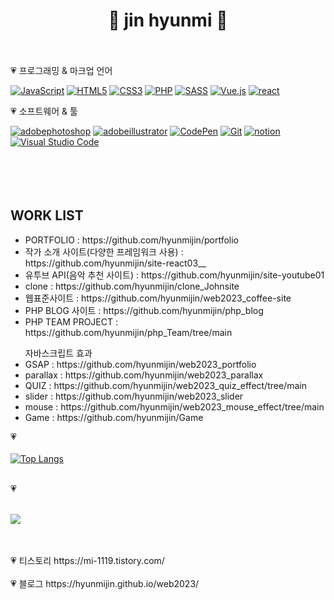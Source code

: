 <h1 align="center"> 🌼 jin hyunmi 🌼 <br><br></h1>

<!--
**hyunmijin/hyunmijin** is a ✨ _special_ ✨ repository because its `README.md` (this file) appears on your GitHub profile.

Here are some ideas to get you started:

- 🔭 I’m currently working on ...
- 🌱 I’m currently learning ...
- 👯 I’m looking to collaborate on ...
- 🤔 I’m looking for help with ...
- 💬 Ask me about ...
- 📫 How to reach me: ...
- 😄 Pronouns: ...
- ⚡ Fun fact: ...
-->
<p>💗 프로그래밍 & 마크업 언어</p>
<div>
  <a href="#"><img alt="JavaScript" src="https://img.shields.io/badge/JavaScript-F7DF1E?style=flat&logo=JavaScript&logoColor=white"></a>
  <a href="#"><img alt="HTML5" src="https://img.shields.io/badge/HTML5-E34F26?logo=HTML5&logoColor=white"></a>
  <a href="#"><img alt="CSS3" src="https://img.shields.io/badge/CSS3-1572B6?logo=CSS3&logoColor=white"></a>
  <a href="#"><img alt="PHP" src="https://img.shields.io/badge/PHP-777BB4?logo=PHP&logoColor=white"></a>
    <a href="#"><img alt="SASS" src="https://img.shields.io/badge/SASS-E15718?logo=SASS&logoColor=white"></a>
    <a href="#"><img alt="Vue.js" src="https://img.shields.io/badge/Vue.js-4FC08D?logo=Vue.js&logoColor=white"></a>
    <a href="#"><img alt="react" src="https://img.shields.io/badge/react-61DAFB?logo=react&logoColor=white"></a>
</div>
<p>💗 소프트웨어 & 툴</p>
<div>
  <a href="#"><img alt="adobephotoshop" src="https://img.shields.io/badge/adobephotoshop-FF0000?logo=adobephotoshop&logoColor=white"></a>
    <a href="#"><img alt="adobeillustrator" src="https://img.shields.io/badge/adobeillustrator-FF9A00?logo=adobeillustrator&logoColor=white"></a>
  <a href="#"><img alt="CodePen" src="https://img.shields.io/badge/CodePen-000?logo=CodePen&logoColor=white"></a>
  <a href="#"><img alt="Git" src="https://img.shields.io/badge/Git-F05032?logo=Git&logoColor=white"></a>
  <a href="#"><img alt="notion" src="https://img.shields.io/badge/notion-000000?logo=notion&logoColor=white"></a>
  <a href="#"><img alt="Visual Studio Code" src="https://img.shields.io/badge/Visual Studio Code-007ACC?logo=Visual Studio Code&logoColor=white"></a>
</div>
<br><br><br><br>

## WORK LIST
<ul>
  <li>PORTFOLIO : https://github.com/hyunmijin/portfolio</li>
  <li>작가 소개 사이트(다양한 프레임워크 사용) : https://github.com/hyunmijin/site-react03__</li>
  <li>유투브 API(음악 추천 사이트) : https://github.com/hyunmijin/site-youtube01</li>
  <li>clone : https://github.com/hyunmijin/clone_Johnsite</li>
  <li>웹표준사이트 : https://github.com/hyunmijin/web2023_coffee-site</li>
  <li>PHP BLOG 사이트 : https://github.com/hyunmijin/php_blog</li>
  <li>PHP TEAM PROJECT : https://github.com/hyunmijin/php_Team/tree/main</li>
</ul>
<ul>자바스크립트 효과
 <li>GSAP : https://github.com/hyunmijin/web2023_portfolio</li>
 <li>parallax : https://github.com/hyunmijin/web2023_parallax</li>
 <li>QUIZ : https://github.com/hyunmijin/web2023_quiz_effect/tree/main</li>
 <li>slider : https://github.com/hyunmijin/web2023_slider</li>
 <li>mouse : https://github.com/hyunmijin/web2023_mouse_effect/tree/main</li>
 <li>Game : https://github.com/hyunmijin/Game</li>
</ul>


💗<br><br>
[![Top Langs](https://github-readme-stats.vercel.app/api/top-langs/?username=hyunmijin&layout=compact)](https://github.com/hyunmijin/github-readme-stats)
<br><br>


💗<br><br>
<p> 
  <img src="https://github-readme-stats.vercel.app/api?username=hyunmijin&theme=vue&show_icons=true"/></a>
</p>
<br><br>
💗 티스토리
https://mi-1119.tistory.com/
<br><br>
💗 블로그
https://hyunmijin.github.io/web2023/
